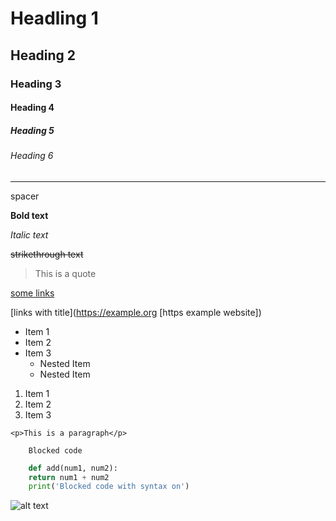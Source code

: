# Headling 1
## Heading 2
### Heading 3
#### Heading 4
##### Heading 5
###### Heading 6

---
spacer

**Bold text**

*Italic text*

~~strikethrough text~~ 

> This is a quote

[some links](https://example.org)

[links with title](https://example.org [https example website])

* Item 1
* Item 2
* Item 3
    * Nested Item
    * Nested Item

1. Item 1
1. Item 2
1. Item 3

`<p>This is a paragraph</p>`

```
    Blocked code
```

```python
    def add(num1, num2):
	return num1 + num2
    print('Blocked code with syntax on')
```

![alt text](https://avatars.githubusercontent.com/u/57920959?s=48&v=4)
